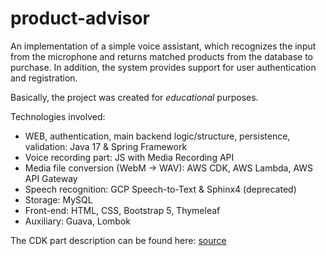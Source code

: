 # product-advisor

An implementation of a simple voice assistant, which recognizes the input from the microphone and returns matched products from the database to purchase. In addition, the system provides support for user authentication and registration.

Basically, the project was created for *educational* purposes.

Technologies involved:

- WEB, authentication, main backend logic/structure, persistence, validation: Java 17 & Spring Framework
- Voice recording part: JS with Media Recording API
- Media file conversion (WebM -> WAV): AWS CDK, AWS Lambda, AWS API Gateway
- Speech recognition: GCP Speech-to-Text & Sphinx4 (deprecated)
- Storage: MySQL
- Front-end: HTML, CSS, Bootstrap 5, Thymeleaf
- Auxiliary: Guava, Lombok

The CDK part description can be found here: [source](../cdk-conversion-lambda/README.md)
